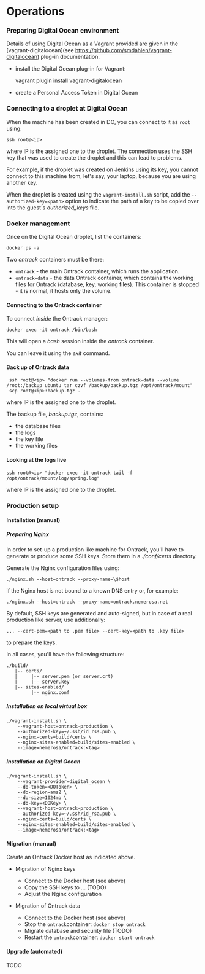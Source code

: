 Operations
==========

### Preparing Digital Ocean environment

Details of using Digital Ocean as a Vagrant provided are given in the
[vagrant-digitalocean](see https://github.com/smdahlen/vagrant-digitalocean) plug-in documentation.

* install the Digital Ocean plug-in for Vagrant:

    vagrant plugin install vagrant-digitalocean

* create a Personal Access Token in Digital Ocean


### Connecting to a droplet at Digital Ocean

When the machine has been created in DO, you can connect to it as `root` using:

    ssh root@<ip>

where IP is the assigned one to the droplet. The connection uses the SSH key that was used to create the droplet and
this can lead to problems.

For example, if the droplet was created on Jenkins using its key, you cannot connect to this machine from, let's say,
your laptop, because you are using another key.

When the droplet is created using the `vagrant-install.sh` script, add the `--authorized-key=<path>` option to
indicate the path of a key to be copied over into the guest's _authorized_keys_ file.

### Docker management

Once on the Digital Ocean droplet, list the containers:

    docker ps -a

Two _ontrack_ containers must be there:

* `ontrack` - the main Ontrack container, which runs the application.
* `ontrack-data` - the data Ontrack container, which contains the working files for Ontrack (database, key, working
files). This container is stopped - it is normal, it hosts only the volume.

#### Connecting to the Ontrack container

To connect _inside_ the Ontrack manager:

    docker exec -it ontrack /bin/bash

This will open a _bash_ session inside the _ontrack_ container.

You can leave it using the _exit_ command.

#### Back up of Ontrack data

     ssh root@<ip> "docker run --volumes-from ontrack-data --volume /root:/backup ubuntu tar czvf /backup/backup.tgz /opt/ontrack/mount"
     scp root@<ip>:backup.tgz .

where IP is the assigned one to the droplet.

The backup file, _backup.tgz_, contains:

* the database files
* the logs
* the key file
* the working files

#### Looking at the logs live

    ssh root@<ip> "docker exec -it ontrack tail -f /opt/ontrack/mount/log/spring.log"

where IP is the assigned one to the droplet.

### Production setup

#### Installation (manual)

##### Preparing Nginx

In order to set-up a production like machine for Ontrack, you'll have to generate or produce some SSH keys. Store
them in a _./conf/certs_ directory.

Generate the Nginx configuration files using:

    ./nginx.sh --host=ontrack --proxy-name=\$host

if the Nginx host is not bound to a known DNS entry or, for example:

    ./nginx.sh --host=ontrack --proxy-name=ontrack.nemerosa.net

By default, SSH keys are generated and auto-signed, but in case of a real production like server, use additionally:

    ... --cert-pem=<path to .pem file> --cert-key=<path to .key file>

to prepare the keys.

In all cases, you'll have the following structure:

    ./build/
       |-- certs/
       |     |-- server.pem (or server.crt)
       |     |-- server.key
       |-- sites-enabled/
             |-- nginx.conf

##### Installation on local virtual box

    ./vagrant-install.sh \
        --vagrant-host=ontrack-production \
        --authorized-key=~/.ssh/id_rss.pub \
        --nginx-certs=build/certs \
        --nginx-sites-enabled=build/sites-enabled \
        --image=nemerosa/ontrack:<tag>

##### Installation on Digital Ocean

    ./vagrant-install.sh \
        --vagrant-provider=digital_ocean \
        --do-token=<DOToken> \
        --do-region=ams2 \
        --do-size=1024mb \
        --do-key=<DOKey> \
        --vagrant-host=ontrack-production \
        --authorized-key=~/.ssh/id_rsa.pub \
        --nginx-certs=build/certs \
        --nginx-sites-enabled=build/sites-enabled \
        --image=nemerosa/ontrack:<tag>

#### Migration (manual)

Create an Ontrack Docker host as indicated above.

* Migration of Nginx keys
  * Connect to the Docker host (see above)
  * Copy the SSH keys to ...  (TODO)
  * Adjust the Nginx configuration

* Migration of Ontrack data
  * Connect to the Docker host (see above)
  * Stop the `ontrack`container: `docker stop ontrack`
  * Migrate database and security file (TODO)
  * Restart the `ontrack`container: `docker start ontrack`

#### Upgrade (automated)

TODO